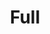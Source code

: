 ---
title: "Full"
url: /ciudad-autonoma-de-buenos-aires/full-avenida-diaz-velez/
shop: Lebensmittel
---